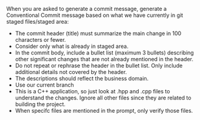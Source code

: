 When you are asked to generate a commit message, generate a Conventional Commit message based on what we have currently in git staged files/staged area:

- The commit header (title) must summarize the main change in 100 characters or fewer.
- Consider only what is already in staged area.
- In the commit body, include a bullet list (maximum 3 bullets) describing other significant changes that are not already mentioned in the header.
- Do not repeat or rephrase the header in the bullet list. Only include additional details not covered by the header.
- The descriptions should reflect the business domain.
- Use our current branch
- This is a C++ application, so just look at .hpp and .cpp files to understand the changes. Ignore all other files since they are related to building the project.
- When specifc files are mentioned in the prompt, only verify those files.
